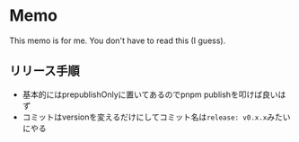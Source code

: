 # Memo

This memo is for me. You don't have to read this (I guess).

## リリース手順

- 基本的にはprepublishOnlyに置いてあるのでpnpm publishを叩けば良いはず
- コミットはversionを変えるだけにしてコミット名は`release: v0.x.x`みたいにやる